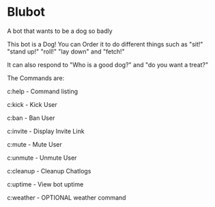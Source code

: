 # Blubot
A bot that wants to be a dog so badly

This bot is a Dog! You can Order it to do different things such as "sit!" "stand up!" "roll!" "lay down" and "fetch!"

It can also respond to "Who is a good dog?" and "do you want a treat?"

The Commands are:

c:help - Command listing

c:kick - Kick User

c:ban - Ban User

c:invite - Display Invite Link

c:mute - Mute User

c:unmute - Unmute User

c:cleanup - Cleanup Chatlogs

c:uptime - View bot uptime

c:weather - OPTIONAL weather command
